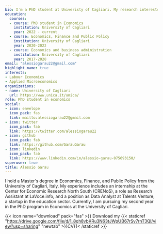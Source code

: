 ```yaml
---
bio: I'm a PhD student at Univeristy of Cagliari. My research interests include Labor Economics and Applied Microeconomics. Here you'll find post about things i learn and some personal opinions.
education:
  courses:
  - course: PhD student in Economics 
    institution: University of Cagliari
    year: 2022 - current
  - course: Economics, Finance and Public Policy
    institution: University of Cagliari
    year: 2020-2022
  - course: Economics and business administration
    institution: University of Cagliari
    year: 2017-2020
email: "alessiogarau22@gmail.com"
highlight_name: true
interests:
- Labour Economics
- Applied Microeconomics
organizations:
- name: University of Cagliari
  url: https://www.unica.it/unica/
role: PhD student in economics
social:
- icon: envelope
  icon_pack: fas
  link: mailto:alessiogarau22@gmail.com
- icon: twitter
  icon_pack: fab
  link: https://twitter.com/alessiogarau22
- icon: github
  icon_pack: fab
  link: https://github.com/GarauGarau
- icon: linkedin
  icon_pack: fab
  link: https://www.linkedin.com/in/alessio-garau-075693150/
superuser: true
title: Alessio Garau
---
```


I hold a Master's degree in Economics, Finance, and Public Policy from the University of Cagliari, Italy. My experience includes an internship at the Center for Economic Research North South (CRENoS), a role as Research Assistant at LaVoce.info, and a position as Data Analyst at Talents Venture, a startup in the education sector. Currently, I am pursuing my second year in the PhD program in Economics at the University of Cagliari.


{{< icon name="download" pack="fas" >}} Download my {{< staticref "https://drive.google.com/file/d/1_8qh8vbKRu3N63tJWpUB67rSv7rnT3Ql/view?usp=sharing" "newtab" >}}CV{{< /staticref >}}

